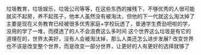 垃圾教育，垃圾娱乐，垃圾公司等等，在这些东西的摧残下，不够优秀的人很可能就买不起房，养不起孩子，他本人虽然没有被淘汰，但他的下一代就这么淘汰掉了
	主要是现在义务教育已经被很多优秀家庭+学校玩透了，普通学生费劲吧啦的学，没用的学了一堆，而摸透了的人不会浪费这么多时间
这个世界这么垃圾是有它的道理在的，世界太美好，没有人会被淘汰掉，那么人类还怎么进步发展?
改变世界也不该是改变整个世界，而是改变一部分世界，让更好的人有更好的选择就够了